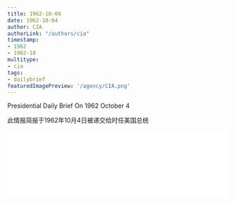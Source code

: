 ```yaml
---
title: 1962-10-04
date: 1962-10-04
author: CIA 
authorLink: "/authors/cia"
timestamp: 
- 1962
- 1962-10
multitype: 
- cia
tags: 
- dailybrief
featuredImagePreview: '/agency/CIA.png'
---
```



Presidential Daily Brief On 1962 October 4

此情报简报于1962年10月4日被递交给时任美国总统

<!--more-->





<div id="over" style="width:100%; overflow:hidden"> <iframe id="sFrame" name="sFrame" frameborder="no" border="0"  allowfullscreen marginwidth="0" scrolling="no" src = " /CIA/1962-10-04.html "  style = " position:absulute; width: 806px; top: 300;" > </iframe> </div>
